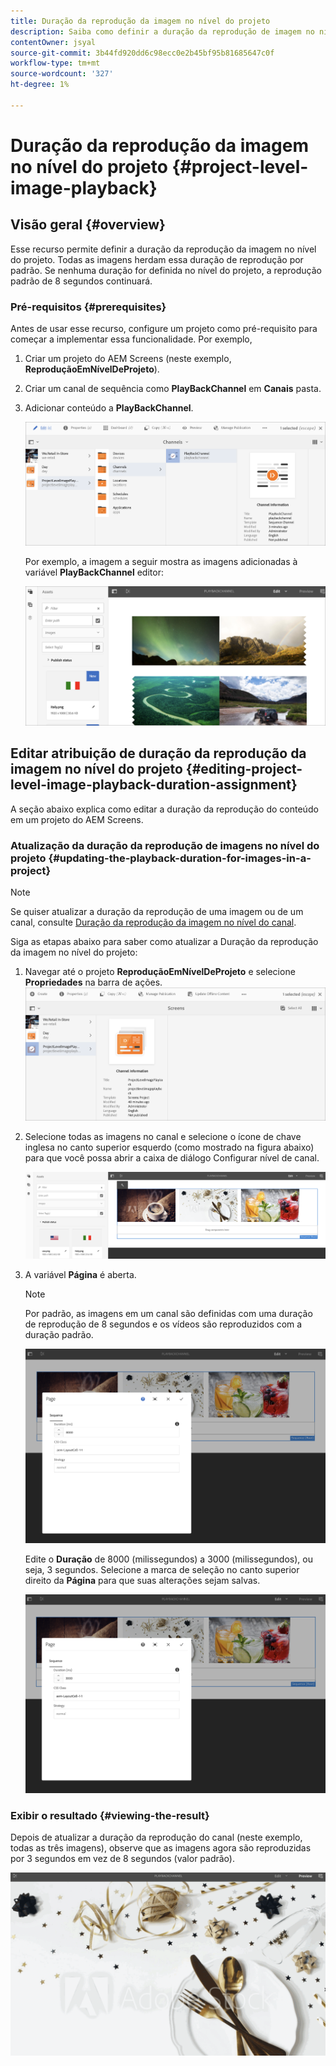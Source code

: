 ```yaml
---
title: Duração da reprodução da imagem no nível do projeto
description: Saiba como definir a duração da reprodução de imagem no nível do projeto.
contentOwner: jsyal
source-git-commit: 3b44fd920dd6c98ecc0e2b45bf95b81685647c0f
workflow-type: tm+mt
source-wordcount: '327'
ht-degree: 1%

---
```



# Duração da reprodução da imagem no nível do projeto {#project-level-image-playback}

## Visão geral {#overview}

Esse recurso permite definir a duração da reprodução da imagem no nível do projeto. Todas as imagens herdam essa duração de reprodução por padrão. Se nenhuma duração for definida no nível do projeto, a reprodução padrão de 8 segundos continuará.

### Pré-requisitos {#prerequisites}

Antes de usar esse recurso, configure um projeto como pré-requisito para começar a implementar essa funcionalidade. Por exemplo,

1. Criar um projeto do AEM Screens (neste exemplo, **ReproduçãoEmNívelDeProjeto**).
1. Criar um canal de sequência como **PlayBackChannel** em **Canais** pasta.
1. Adicionar conteúdo a **PlayBackChannel**.

   ![ativos](assets/image_playback1.png)

   Por exemplo, a imagem a seguir mostra as imagens adicionadas à variável **PlayBackChannel** editor:

   ![ativos](assets/image_playback2.png)

## Editar atribuição de duração da reprodução da imagem no nível do projeto {#editing-project-level-image-playback-duration-assignment}

A seção abaixo explica como editar a duração da reprodução do conteúdo em um projeto do AEM Screens.

### Atualização da duração da reprodução de imagens no nível do projeto {#updating-the-playback-duration-for-images-in-a-project}


>[!NOTE]
>
>Se quiser atualizar a duração da reprodução de uma imagem ou de um canal, consulte [Duração da reprodução da imagem no nível do canal](channel-level-image-playback.md).

Siga as etapas abaixo para saber como atualizar a Duração da reprodução da imagem no nível do projeto:

1. Navegar até o projeto **ReproduçãoEmNívelDeProjeto** e selecione **Propriedades** na barra de ações.
   ![ativos](assets/image_playback3.png)

1. Selecione todas as imagens no canal e selecione o ícone de chave inglesa no canto superior esquerdo (como mostrado na figura abaixo) para que você possa abrir a caixa de diálogo Configurar nível de canal.

   ![screen_shot_2019-06-25at95945am](assets/screen_shot_2019-06-25at95945am.png)

1. A variável **Página** é aberta.

   >[!NOTE]
   >
   >Por padrão, as imagens em um canal são definidas com uma duração de reprodução de 8 segundos e os vídeos são reproduzidos com a duração padrão.

   ![screen_shot_2019-06-25at100343am](assets/screen_shot_2019-06-25at100343am.png)

   Edite o **Duração** de 8000 (milissegundos) a 3000 (milissegundos), ou seja, 3 segundos. Selecione a marca de seleção no canto superior direito da **Página** para que suas alterações sejam salvas.

   ![screen_shot_2019-06-25at101527am](assets/screen_shot_2019-06-25at101527am.png)

### Exibir o resultado {#viewing-the-result}

Depois de atualizar a duração da reprodução do canal (neste exemplo, todas as três imagens), observe que as imagens agora são reproduzidas por 3 segundos em vez de 8 segundos (valor padrão).

![channel_preview](assets/channel_preview.gif)

